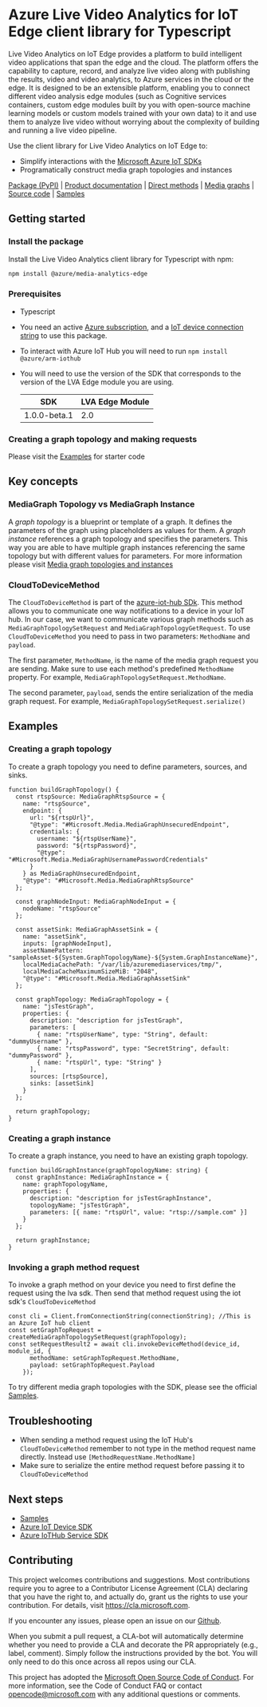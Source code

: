 # Azure Live Video Analytics for IoT Edge client library for Typescript

Live Video Analytics on IoT Edge provides a platform to build intelligent video applications that span the edge and the cloud. The platform offers the capability to capture, record, and analyze live video along with publishing the results, video and video analytics, to Azure services in the cloud or the edge. It is designed to be an extensible platform, enabling you to connect different video analysis edge modules (such as Cognitive services containers, custom edge modules built by you with open-source machine learning models or custom models trained with your own data) to it and use them to analyze live video without worrying about the complexity of building and running a live video pipeline.

Use the client library for Live Video Analytics on IoT Edge to:

- Simplify interactions with the [Microsoft Azure IoT SDKs](https://github.com/azure/azure-iot-sdks)
- Programatically construct media graph topologies and instances

[Package (PyPI)][package] | [Product documentation][doc_product] | [Direct methods][doc_direct_methods] | [Media graphs][doc_media_graph] | [Source code][source] | [Samples][samples]

## Getting started

### Install the package

Install the Live Video Analytics client library for Typescript with npm:

```bash
npm install @azure/media-analytics-edge
```

### Prerequisites

- Typescript
- You need an active [Azure subscription][azure_sub], and a [IoT device connection string][iot_device_connection_string] to use this package.
- To interact with Azure IoT Hub you will need to run `npm install @azure/arm-iothub`
- You will need to use the version of the SDK that corresponds to the version of the LVA Edge module you are using.

  | SDK     | LVA Edge Module |
  | ------- | --------------- |
  | 1.0.0-beta.1 | 2.0             |

### Creating a graph topology and making requests

Please visit the [Examples](#examples) for starter code

## Key concepts

### MediaGraph Topology vs MediaGraph Instance

A _graph topology_ is a blueprint or template of a graph. It defines the parameters of the graph using placeholders as values for them. A _graph instance_ references a graph topology and specifies the parameters. This way you are able to have multiple graph instances referencing the same topology but with different values for parameters. For more information please visit [Media graph topologies and instances][doc_media_graph]

### CloudToDeviceMethod

The `CloudToDeviceMethod` is part of the [azure-iot-hub SDk][iot-hub-sdk]. This method allows you to communicate one way notifications to a device in your IoT hub. In our case, we want to communicate various graph methods such as `MediaGraphTopologySetRequest` and `MediaGraphTopologyGetRequest`. To use `CloudToDeviceMethod` you need to pass in two parameters: `MethodName` and `payload`.

The first parameter, `MethodName`, is the name of the media graph request you are sending. Make sure to use each method's predefined `MethodName` property. For example, `MediaGraphTopologySetRequest.MethodName`.

The second parameter, `payload`, sends the entire serialization of the media graph request. For example, `MediaGraphTopologySetRequest.serialize()`

## Examples

### Creating a graph topology

To create a graph topology you need to define parameters, sources, and sinks.

```
function buildGraphTopology() {
  const rtspSource: MediaGraphRtspSource = {
    name: "rtspSource",
    endpoint: {
      url: "${rtspUrl}",
      "@type": "#Microsoft.Media.MediaGraphUnsecuredEndpoint",
      credentials: {
        username: "${rtspUserName}",
        password: "${rtspPassword}",
        "@type": "#Microsoft.Media.MediaGraphUsernamePasswordCredentials"
      }
    } as MediaGraphUnsecuredEndpoint,
    "@type": "#Microsoft.Media.MediaGraphRtspSource"
  };

  const graphNodeInput: MediaGraphNodeInput = {
    nodeName: "rtspSource"
  };

  const assetSink: MediaGraphAssetSink = {
    name: "assetSink",
    inputs: [graphNodeInput],
    assetNamePattern: "sampleAsset-${System.GraphTopologyName}-${System.GraphInstanceName}",
    localMediaCachePath: "/var/lib/azuremediaservices/tmp/",
    localMediaCacheMaximumSizeMiB: "2048",
    "@type": "#Microsoft.Media.MediaGraphAssetSink"
  };

  const graphTopology: MediaGraphTopology = {
    name: "jsTestGraph",
    properties: {
      description: "description for jsTestGraph",
      parameters: [
        { name: "rtspUserName", type: "String", default: "dummyUsername" },
        { name: "rtspPassword", type: "SecretString", default: "dummyPassword" },
        { name: "rtspUrl", type: "String" }
      ],
      sources: [rtspSource],
      sinks: [assetSink]
    }
  };

  return graphTopology;
}

```

### Creating a graph instance

To create a graph instance, you need to have an existing graph topology.

```
function buildGraphInstance(graphTopologyName: string) {
  const graphInstance: MediaGraphInstance = {
    name: graphTopologyName,
    properties: {
      description: "description for jsTestGraphInstance",
      topologyName: "jsTestGraph",
      parameters: [{ name: "rtspUrl", value: "rtsp://sample.com" }]
    }
  };

  return graphInstance;
}
```

### Invoking a graph method request

To invoke a graph method on your device you need to first define the request using the lva sdk. Then send that method request using the iot sdk's `CloudToDeviceMethod`

```
const cli = Client.fromConnectionString(connectionString); //This is an Azure IoT hub client
const setGraphTopRequest =  createMediaGraphTopologySetRequest(graphTopology);
const setRequestResult2 = await cli.invokeDeviceMethod(device_id, module_id, {
      methodName: setGraphTopRequest.MethodName,
      payload: setGraphTopRequest.Payload
    });

```

To try different media graph topologies with the SDK, please see the official [Samples][samples].

## Troubleshooting

- When sending a method request using the IoT Hub's `CloudToDeviceMethod` remember to not type in the method request name directly. Instead use `[MethodRequestName.MethodName]`
- Make sure to serialize the entire method request before passing it to `CloudToDeviceMethod`

## Next steps

- [Samples][samples]
- [Azure IoT Device SDK][iot-device-sdk]
- [Azure IoTHub Service SDK][iot-hub-sdk]

## Contributing

This project welcomes contributions and suggestions. Most contributions require
you to agree to a Contributor License Agreement (CLA) declaring that you have
the right to, and actually do, grant us the rights to use your contribution.
For details, visit https://cla.microsoft.com.

If you encounter any issues, please open an issue on our [Github][github-page-issues].

When you submit a pull request, a CLA-bot will automatically determine whether
you need to provide a CLA and decorate the PR appropriately (e.g., label,
comment). Simply follow the instructions provided by the bot. You will only
need to do this once across all repos using our CLA.

This project has adopted the
[Microsoft Open Source Code of Conduct][code_of_conduct]. For more information,
see the Code of Conduct FAQ or contact opencode@microsoft.com with any
additional questions or comments.

<!-- LINKS -->

[azure_cli]: https://docs.microsoft.com/cli/azure
[azure_sub]: https://azure.microsoft.com/free/
[cla]: https://cla.microsoft.com
[code_of_conduct]: https://opensource.microsoft.com/codeofconduct/
[coc_faq]: https://opensource.microsoft.com/codeofconduct/faq/
[coc_contact]: mailto:opencode@microsoft.com
[package]: TODO://link-to-published-package
[source]: https://github.com/Azure/azure-sdk-for-js/tree/master/sdk/mediaservices/
[samples]: TODO://link-to-published-samples
[doc_direct_methods]: https://docs.microsoft.com/azure/media-services/live-video-analytics-edge/direct-methods
[doc_media_graph]: https://docs.microsoft.com/azure/media-services/live-video-analytics-edge/media-graph-concept#media-graph-topologies-and-instances
[doc_product]: https://docs.microsoft.com/azure/media-services/live-video-analytics-edge/
[iot-device-sdk]: https://www.npmjs.com/package/azure-iot-device
[iot-hub-sdk]: https://www.npmjs.com/package/azure-iothub
[iot_device_connection_string]: https://docs.microsoft.com/azure/media-services/live-video-analytics-edge/get-started-detect-motion-emit-events-quickstart
[github-page-issues]: https://github.com/Azure/azure-sdk-for-js/issues

